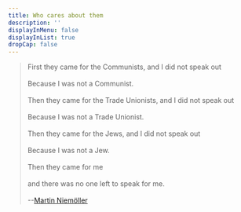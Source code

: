 ```yaml
---
title: Who cares about them
description: ''
displayInMenu: false
displayInList: true
dropCap: false
---
```


> First they came for the Communists, and I did not speak out  
> &nbsp;  
> Because I was not a Communist.  
> &nbsp;  
> Then they came for the Trade Unionists, and I did not speak out  
> &nbsp;  
> Because I was not a Trade Unionist.  
> &nbsp;  
> Then they came for the Jews, and I did not speak out  
> &nbsp;  
> Because I was not a Jew.  
> &nbsp;  
> Then they came for me  
> &nbsp;  
> and there was no one left to speak for me.     
> &nbsp;   
> --[Martin Niemöller](https://en.wikipedia.org/wiki/Martin_Niem%C3%B6ller)

